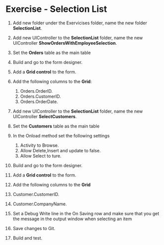 ﻿# Exercise - Selection List

1. Add new folder under the Exervicises folder, name the new folder **SelectionList**.
2. Add new UIController to the **SelectionList** folder, name the new UIController **ShowOrdersWithEmployeeSelection**. 
3. Set the **Orders** table as the main table 
4. Build and go to the form designer.
5. Add a **Grid control** to the form.
6. Add the following columns to the **Grid**:  
   1. Orders.OrderID.  
   2. Orders.CustomerID.
   3. Orders.OrderDate.
9. Add new UIController to the **SelectionList** folder, name the new UIController **SelectCustomers**. 
10. Set the **Customers** table as the main table
11. In the Onload method set the following settings
	1. Activity to Browse.
	2. Allow Delete,Insert and update to false.
	3. Allow Select to ture.

11. Build and go to the form designer.
12. Add a **Grid control** to the form.
13. Add the following columns to the **Grid**
   1. Customer.CustomerID.  
   2. Customer.CompanyName.
14. Set a Debug Write line in the On Saving row and make sure that you get the message in the output window when selecting an item
16. Save changes to Git.
17. Build and test.

